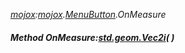 _[mojox](../../modules/mojox/mojox-module.md):[mojox](../../modules/mojox/mojox-module.md).[MenuButton](../../modules/mojox/mojox-menubutton.md).OnMeasure_
##### Method OnMeasure:[std.geom.Vec2i](../../modules/std/std-geom-vec2i.md)(  )
